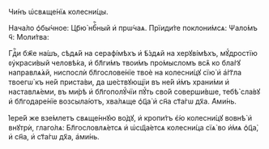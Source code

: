 Чи́нъ ѡ҆свѧще́нїѧ колесни́цы.

Нача́ло ѻ҆бы́чное: Цр҃ю̀ нбⷭ҇ный и҆ прѡ́чаѧ. Прїиди́те поклони́мсѧ: Ѱало́мъ ч҃:
Моли́тва:

Гдⷭ҇и бж҃е на́шъ, сѣдѧ́й на серафі́мѣхъ и҆ ѣ҆́здѧй на херꙋві́мѣхъ, мꙋ́дростїю
ᲂу҆краси́вый человѣ́ка, и҆ бл҃ги́мъ твои́мъ про́мысломъ всѧ̑ ко бла́гꙋ
направлѧ́ѧй, ниспослѝ бл҃гослове́нїе твоѐ на колесни́цꙋ сїю̀ и҆ а҆́гг҃ла твоегѡ̀
къ не́й приста́ви, да ше́ствꙋющїи въ не́й и҆́мъ храни́ми и҆ наставлѧ́еми, въ
ми́рѣ и҆ бл҃гополꙋ́чїи пꙋ́ть сво́й соверши́вше, тебѣ̀ сла́вꙋ и҆ бл҃годаре́нїе
возсыла́ютъ, хва́лѧще ѻ҆ц҃а̀ и҆ сн҃а ст҃а́гѡ дх҃а. А҆ми́нь.

І҆ере́й же взе́млетъ свѧще́ннꙋю во́дꙋ, и҆ кропи́тъ є҆́ю колесни́цꙋ вовнѣ̀ и҆
внꙋтрѝ, глаго́лѧ: Бл҃гословлѧ́етсѧ и҆ ѡ҆сщ҃а́етсѧ колесни́ца сїѧ̀ во и҆́мѧ
ѻ҆ц҃а̀, и҆ сн҃а, и҆ ст҃а́гѡ дх҃а, а҆ми́нь.

